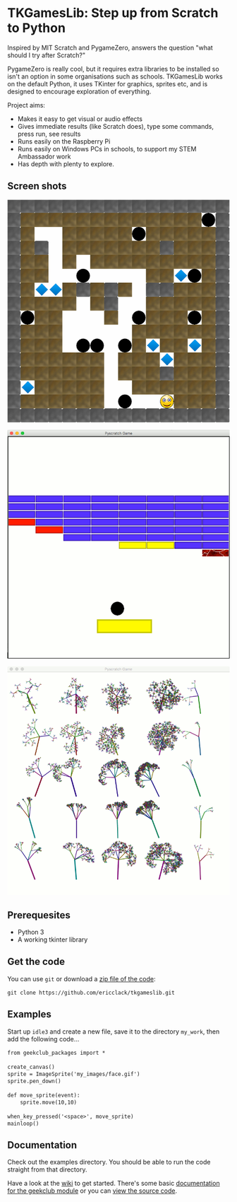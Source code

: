 TKGamesLib: Step up from Scratch to Python
==========================================

Inspired by MIT Scratch and PygameZero, answers the question "what should I try after Scratch?"

PygameZero is really cool, but it requires extra libraries to be installed so isn't an option in some organisations such as schools. TKGamesLib works on the default Python, it uses TKinter for graphics, sprites etc, and is designed to encourage exploration of everything. 

Project aims:

* Makes it easy to get visual or audio effects
* Gives immediate results (like Scratch does), type some commands, press run, see results
* Runs easily on the Raspberry Pi
* Runs easily on Windows PCs in schools, to support my STEM Ambassador work
* Has depth with plenty to explore.

Screen shots
------------

![boulder screen shot](/images/boulder.png)

![pong screen shot](/images/pong.png)

![fractal trees screen shot](/images/fractal-trees.png)


Prerequesites
-------------

* Python 3
* A working tkinter library

Get the code
------------

You can use `git` or download a [zip file of the code](https://github.com/ericclack/tkgameslib/archive/master.zip):

    git clone https://github.com/ericclack/tkgameslib.git


Examples
--------

Start up `idle3` and create a new file, save it to the directory `my_work`, then add the following code...

```
from geekclub_packages import *
  
create_canvas()
sprite = ImageSprite('my_images/face.gif')
sprite.pen_down()

def move_sprite(event):
    sprite.move(10,10)

when_key_pressed('<space>', move_sprite)
mainloop()
```

Documentation
-------------

Check out the examples directory. You should be able to run the code straight
from that directory.

Have a look at the [wiki](https://github.com/ericclack/geekclub/wiki) to get started. There's some basic [documentation for the geekclub module](http://htmlpreview.github.io/?https://github.com/ericclack/geekclub/blob/master/geekclub/pyscratch.html) or you can [view the source code](https://github.com/ericclack/geekclub/blob/master/geekclub/pyscratch.py).

